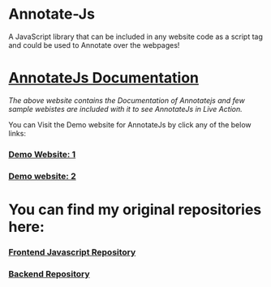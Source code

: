 # Annotate-Js
A JavaScript library that can be included in any website code as a script tag and could be used to Annotate over the webpages!

# <a href="https://deepeshdragoneel.github.io/AnnotateJsMainPage/" target="_blank">AnnotateJs Documentation</a>
_The above website contains the Documentation of Annotatejs and few sample webistes are included with it to see AnnotateJs in Live Action._

You can Visit the Demo website for AnnotateJs by click any of the below links:

### <a href="https://deepeshdragoneel.github.io/sampleWebsite/" target="_blank">Demo Website: 1</a>
### <a href="https://deepeshdragoneel.github.io/sampleWebsite2/" target="_blank">Demo website: 2</a>

# You can find my original repositories here:
### <a href="https://github.com/DeepeshDragoneel/AnnotateJs" target="_blank">Frontend Javascript Repository</a>
### <a href="https://github.com/DeepeshDragoneel/AnnotateJsBackend" target="_blank">Backend Repository</a>
